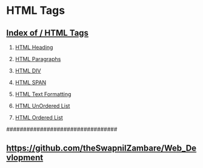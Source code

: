 # HTML Tags


##  <a href="https://theswapnilzambare.github.io/Web_Devlopment/HTML/HTML_Tags/">Index of / HTML Tags</a>



01. <a href="https://theswapnilzambare.github.io/Web_Devlopment/HTML/HTML_Tags/01_HTML_Headings.html" target="_blank" >HTML Heading</a>


02. <a href="https://theswapnilzambare.github.io/Web_Devlopment/HTML/HTML_Tags/02_HTML_Paragraphs.html" target="_blank" >HTML Paragraphs</a>


03. <a href="https://theswapnilzambare.github.io/Web_Devlopment/HTML/HTML_Tags/03_HTML_DIV_Tag.html" target="_blank" >HTML DIV</a>


04. <a href="https://theswapnilzambare.github.io/Web_Devlopment/HTML/HTML_Tags/04_HTML_SPAN_Tag.html" target="_blank" >HTML SPAN</a>


05. <a href="https://theswapnilzambare.github.io/Web_Devlopment/HTML/HTML_Tags/05_HTML_Text_Formatting.html" target="_blank" >HTML Text Formatting</a>


06. <a href="https://theswapnilzambare.github.io/Web_Devlopment/HTML/HTML_Tags/06_HTML_UnOrdered_List.html" target="_blank" >HTML UnOrdered List</a>


07. <a href="https://theswapnilzambare.github.io/Web_Devlopment/HTML/HTML_Tags/07_HTML_Ordered_List.html" target="_blank" >HTML Ordered List</a>







#################################




## <a href="https://github.com/theSwapnilZambare/Web_Devlopment">https://github.com/theSwapnilZambare/Web_Devlopment</a> 
